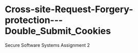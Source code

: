 # Cross-site-Request-Forgery-protection---Double_Submit_Cookies
Secure Software Systems Assignment 2

